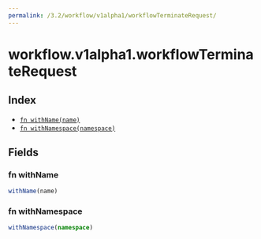 ```yaml
---
permalink: /3.2/workflow/v1alpha1/workflowTerminateRequest/
---
```


# workflow.v1alpha1.workflowTerminateRequest



## Index

* [`fn withName(name)`](#fn-withname)
* [`fn withNamespace(namespace)`](#fn-withnamespace)

## Fields

### fn withName

```ts
withName(name)
```



### fn withNamespace

```ts
withNamespace(namespace)
```

